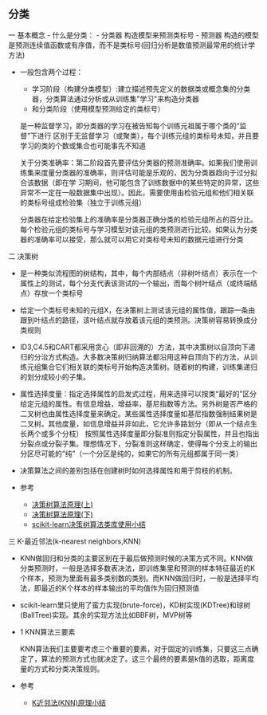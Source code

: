 ## 分类
 一 基本概念
    - 什么是分类：
      - 分类器  构造模型来预测类标号
      - 预测器  构造的模型是预测连续值函数或有序值，而不是类标号(回归分析是数值预测最常用的统计学方法)
  
  - 一般包含两个过程：
      - 学习阶段（构建分类模型）:建立描述预先定义的数据类或概念集的分类器，分类算法通过分析或从训练集"学习"来构造分类器
      - 和分类阶段（使用模型预测给定的类标号）
      
    是一种监督学习，即分类器的学习在被告知每个训练元祖属于哪个类的“监督”下进行 
    区别于无监督学习（或聚类），每个训练元组的类标号未知，并且要学习的类的个数或集合也可能事先不知道
      
    关于分类准确率：第二阶段首先要评估分类器的预测准确率。如果我们使用训练集来度量分类器的准确率，则评估可能是乐观的，因为分类器趋向于过分拟合该数据（即在学
    习期间，他可能包含了训练数据中的某些特定的异常，这些异常不一定在一般数据集中出现）。因此，需要使用由检验元组和他们相关联的类标号组成检验集（独立于训练元组）
    
    分类器在给定检验集上的准确率是分类器正确分类的检验元组所占的百分比。每个检验元组的类标号与学习模型对该元组的类预测进行比较。如果认为分类器的准确率可以接受，那么就可以用它对类标号未知的数据元组进行分类
 
 二 决策树
  - 是一种类似流程图的树结构，其中，每个内部结点（非树叶结点）表示在一个属性上的测试，每个分支代表该测试的一个输出，而每个树叶结点（或终端结点）存放一个类标号
  - 给定一个类标号未知的元组X，在决策树上测试该元组的属性值，跟踪一条由跟到叶结点的路径，该叶结点就存放着该元组的类预测。决策树容易转换成分类规则
  - ID3,C4.5和CART都采用贪心（即非回溯的）方法，其中决策树以自顶向下递归的分治方式构造。大多数决策树归纳算法都沿用这种自顶向下的方法，从训练元组集合它们相关联的类标号开始构造决策树。随着树的构建，训练集递归的划分成较小的子集。
  - 属性选择度量：指定选择属性的启发式过程，用来选择可以按类“最好的”区分给定元组的属性。有信息增益，增益率，基尼指数等方法。另外树是否严格的二叉树也由属性选择度量来确定。某些属性选择度量如基尼指数强制结果树是二叉树。其他度量，如信息增益并非如此，它允许多路划分（即从一个结点生长两个或多个分枝）
   按照属性选择度量即分裂准则指定分裂属性，并且也指出分裂点或分裂子集。理想情况下，分裂准则这样确定，使得每个分支上的输出分区尽可能的“纯”（一个分区是纯的，如果它的所有元组都属于同一类）
- 决策算法之间的差别包括在创建树时如何选择属性和用于剪枝的机制。


- 参考
  - <a href = "https://www.cnblogs.com/pinard/p/6050306.html">决策树算法原理(上)</a>
  - <a href = "https://www.cnblogs.com/pinard/p/6053344.html">决策树算法原理(下)</a>
  - <a href = "https://www.cnblogs.com/pinard/p/6056319.html">scikit-learn决策树算法类库使用小结</a>
  
三  K-最近邻法(k-nearest neighbors,KNN)
  - KNN做回归和分类的主要区别在于最后做预测时候的决策方式不同。KNN做分类预测时，一般是选择多数表决法，即训练集里和预测的样本特征最近的K个样本，预测为里面有最多类别数的类别。而KNN做回归时，一般是选择平均法，即最近的K个样本的样本输出的平均值作为回归预测值
  - scikit-learn里只使用了蛮力实现(brute-force)，KD树实现(KDTree)和球树(BallTree)实现。其余的实现方法比如BBF树，MVP树等
  - 1 KNN算法三要素
  
     KNN算法我们主要要考虑三个重要的要素，对于固定的训练集，只要这三点确定了，算法的预测方式也就决定了。这三个最终的要素是k值的选取，距离度量的方式和分类决策规则。


  - 参考
    - <a href = "https://www.cnblogs.com/pinard/p/6061661.html">K近邻法(KNN)原理小结</a>
